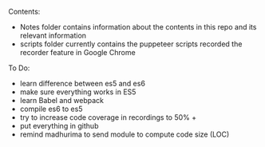 Contents:
- Notes folder contains information about the contents in this repo and its relevant information
- scripts folder currently contains the puppeteer scripts recorded the recorder feature in Google Chrome

To Do:
- learn difference between es5 and es6
- make sure everything works in ES5
- learn Babel and webpack
- compile es6 to es5
- try to increase code coverage in recordings to 50% +
- put everything in github
- remind madhurima to send module to compute code size (LOC)
